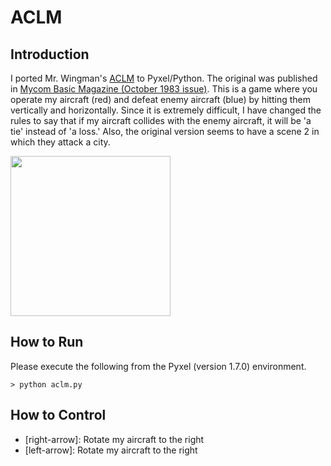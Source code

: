 # ACLM

## Introduction

I ported Mr. Wingman's [ACLM](https://archive.org/details/micom-basic-magazine-issue-16-october-1983/page/n92/mode/1up) to Pyxel/Python. 
The original was published in [Mycom Basic Magazine (October 1983 issue)](https://archive.org/details/micom-basic-magazine-issue-16-october-1983/). 
This is a game where you operate my aircraft (red) and defeat enemy aircraft (blue) by hitting them vertically and horizontally. 
Since it is extremely difficult, I have changed the rules to say that if my aircraft collides with the enemy aircraft, it will be 'a tie' instead of 'a loss.' 
Also, the original version seems to have a scene 2 in which they attack a city.

<img src="https://github.com/jay-kumogata/RetroGames/blob/main/pyxel/aclm/screenshots/aclm01.gif" width="256"> 

## How to Run

Please execute the following from the Pyxel (version 1.7.0) environment.

	> python aclm.py
	
## How to Control

- [right-arrow]: Rotate my aircraft to the right
- [left-arrow]: Rotate my aircraft to the right
